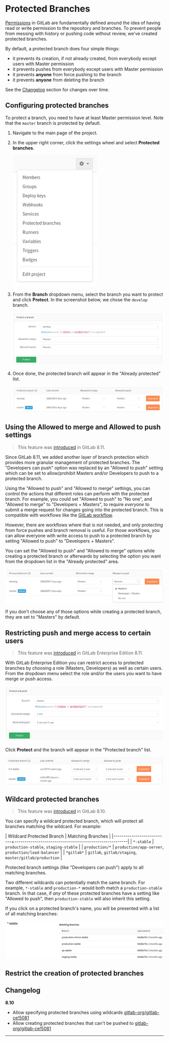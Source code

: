 # Protected Branches

[Permissions](../permissions.md) in GitLab are fundamentally defined around the
idea of having read or write permission to the repository and branches. To
prevent people from messing with history or pushing code without review, we've
created protected branches.

By default, a protected branch does four simple things:

- it prevents its creation, if not already created, from everybody except users
  with Master permission
- it prevents pushes from everybody except users with Master permission
- it prevents **anyone** from force pushing to the branch
- it prevents **anyone** from deleting the branch

See the [Changelog](#changelog) section for changes over time.

## Configuring protected branches

To protect a branch, you need to have at least Master permission level. Note
that the `master` branch is protected by default.

1. Navigate to the main page of the project.
1. In the upper right corner, click the settings wheel and select **Protected branches**.

    ![Project settings list](img/project_settings_list.png)

1. From the **Branch** dropdown menu, select the branch you want to protect and
   click **Protect**. In the screenshot below, we chose the `develop` branch.

    ![Protected branches page](img/protected_branches_page.png)

1. Once done, the protected branch will appear in the "Already protected" list.

    ![Protected branches list](img/protected_branches_list.png)

## Using the Allowed to merge and Allowed to push settings

> This feature was [introduced][ce-5081] in GitLab 8.11.

Since GitLab 8.11, we added another layer of branch protection which provides
more granular management of protected branches. The "Developers can push"
option was replaced by an "Allowed to push" setting which can be set to
allow/prohibit Masters and/or Developers to push to a protected branch.

Using the "Allowed to push" and "Allowed to merge" settings, you can control
the actions that different roles can perform with the protected branch.
For example, you could set "Allowed to push" to "No one", and "Allowed to merge"
to "Developers + Masters", to require _everyone_ to submit a merge request for
changes going into the protected branch. This is compatible with workflows like
the [GitLab workflow](../../workflow/gitlab_flow.md).

However, there are workflows where that is not needed, and only protecting from
force pushes and branch removal is useful. For those workflows, you can allow
everyone with write access to push to a protected branch by setting
"Allowed to push" to "Developers + Masters".

You can set the "Allowed to push" and "Allowed to merge" options while creating
a protected branch or afterwards by selecting the option you want from the
dropdown list in the "Already protected" area.

![Developers can push](img/protected_branches_devs_can_push.png)

If you don't choose any of those options while creating a protected branch,
they are set to "Masters" by default.

## Restricting push and merge access to certain users

> This feature was [introduced][ce-5081] in GitLab Enterprise Edition 8.11.

With GitLab Enterprise Edition you can restrict access to protected branches
by choosing a role (Masters, Developers) as well as certain users. From the
dropdown menu select the role and/or the users you want to have merge or push
access.

![Select roles and users](img/protected_branches_select_roles_and_users.png)

Click **Protect** and the branch will appear in the "Protected branch" list.

![Roles and users list](img/protected_branches_select_roles_and_users_list.png)

## Wildcard protected branches

> This feature was [introduced][ce-4665] in GitLab 8.10.

You can specify a wildcard protected branch, which will protect all branches
matching the wildcard. For example:

| Wildcard Protected Branch | Matching Branches                                      |
|---------------------------+--------------------------------------------------------|
| `*-stable`                | `production-stable`, `staging-stable`                  |
| `production/*`            | `production/app-server`, `production/load-balancer`    |
| `*gitlab*`                | `gitlab`, `gitlab/staging`, `master/gitlab/production` |

Protected branch settings (like "Developers can push") apply to all matching
branches.

Two different wildcards can potentially match the same branch. For example,
`*-stable` and `production-*` would both match a `production-stable` branch.
In that case, if _any_ of these protected branches have a setting like
"Allowed to push", then `production-stable` will also inherit this setting.

If you click on a protected branch's name, you will be presented with a list of
all matching branches:

![Protected branch matches](img/protected_branches_matches.png)

## Restrict the creation of protected branches

## Changelog

**8.10**

- Allow specifying protected branches using wildcards [gitlab-org/gitlab-ce!5081][ce-5081]
- Allow creating protected branches that can't be pushed to [gitlab-org/gitlab-ce!5081][ce-4665]

---

[ce-4665]: https://gitlab.com/gitlab-org/gitlab-ce/merge_requests/4665 "Allow specifying protected branches using wildcards"
[ce-5081]: https://gitlab.com/gitlab-org/gitlab-ce/merge_requests/5081 "Allow creating protected branches that can't be pushed to"

